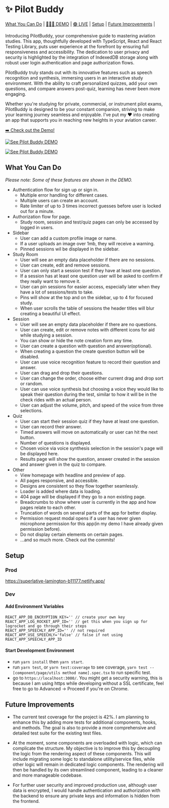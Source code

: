 # :sparkles: Pilot Buddy

[What You Can Do](#what-you-can-do) | [👩🏻‍💻 DEMO](https://youtu.be/btpWFZC8mWw) | [🟢 LIVE](https://superlative-lamington-b11177.netlify.app/) | [Setup](#setup) | [Future Improvements](#future-improvements) |

Introducing PilotBuddy, your comprehensive guide to mastering aviation studies. This app, thoughtfully developed with TypeScript, React and React Testing Library, puts user experience at the forefront by ensuring full responsiveness and accessibility. The dedication to user privacy and security is highlighted by the integration of IndexedDB storage along with robust user login authentication and page authorization flows.

PilotBuddy truly stands out with its innovative features such as speech recognition and synthesis, immersing users in an interactive study environment. With the ability to craft personalized quizzes, add your own questions, and compare answers post-quiz, learning has never been more engaging.

Whether you're studying for private, commercial, or instrument pilot exams, PilotBuddy is designed to be your constant companion, striving to make your learning journey seamless and enjoyable. I've put my :heart: into creating an app that supports you in reaching new heights in your aviation career.

[➡️ Check out the Demo!](https://youtu.be/btpWFZC8mWw)

[![See Pilot Buddy DEMO](https://i.ibb.co/JFkYK4f/Screen-Shot-2023-05-31-at-9-48-31-AM.png)](https://youtu.be/btpWFZC8mWw)

[![See Pilot Buddy DEMO](https://i.ibb.co/4RpKDJh/Screen-Shot-2023-04-27-at-11-04-21-AM.png)](https://youtu.be/btpWFZC8mWw)

## What You Can Do

_Please note: Some of these features are shown in the DEMO._

- Authentication flow for sign up or sign in.
  - Multiple error handling for different cases.
  - Multiple users can create an account.
  - Rate limiter of up to 3 times incorrect guesses before user is locked out for a minute.
- Authorization flow for page.
  - Study room, session and test/quiz pages can only be accessed by logged in users.
- Sidebar
  - User can add a custom profile image or name.
  - If a user uploads an image over 1mb, they will receive a warning.
  - Pinned sessions wil be displayed in the sidebar.
- Study Room
  - User will see an empty data placeholder if there are no sessions.
  - User can create, edit and remove sessions.
  - User can only start a session test if they have at least one question.
  - If a session has at least one question user will be asked to confirm if they really want to remove it.
  - User can pin sessions for easier access, especially later when they have a lot of sessions/tests to take.
  - Pins will show at the top and on the sidebar, up to 4 for focused study.
  - When user scrolls the table of sessions the header titles will blur creating a beautiful UI effect.
- Session
  - User will see an empty data placeholder if there are no questions.
  - User can create, edit or remove notes with different icons for aid while studying a session.
  - You can show or hide the note creation form any time.
  - User can create a question with question and answer(optional).
  - When creating a question the create question button will be disabled.
  - User can use voice recognition feature to record their question and answer.
  - User can drag and drop their questions.
  - User can change the order, choose either current drag and drop sort or random.
  - User can use voice synthesis but choosing a voice they would like to speak their question during the test, similar to how it will be in the check rides with an actual person.
  - User can adjust the volume, pitch, and speed of the voice from three selections.
- Quiz
  - User can start their session quiz if they have at least one question.
  - User can record their answer.
  - Timed answers will move on automatically or user can hit the next button.
  - Number of questions is displayed.
  - Chosen voice via voice synthesis selection in the session's page will be displayed here.
  - Results page will show the question, answer created in the session and answer given in the quiz to compare.
- Other
  - View homepage with headline and preview of app.
  - All pages responsive, and accessible.
  - Designs are consistent so they flow together seamlessly.
  - Loader is added where data is loading.
  - 404 page will be displayed if they go to a non existing page.
  - Breadcrumbs to show where user is currently in the app and how pages relate to each other.
  - Truncation of words on several parts of the app for better display.
  - Permission request modal opens if a user has never given microphone permission for this app(in my demo I have already given permission before).
  - Do not display certain elements on certain pages.
  - ...and so much more. Check out the commits!

## Setup

### Prod

https://superlative-lamington-b11177.netlify.app/

### Dev

#### Add Environment Variables

```
REACT_APP_DB_ENCRYPTION_KEY='' // create your own key
REACT_APP_LOG_ROCKET_APP_ID='' // get this when you sign up for logrocket and go through their steps
REACT_APP_SPEECHLY_APP_ID='' // not required
REACT_APP_USE_SPEECHLY='false' // false if not using REACT_APP_SPEECHLY_APP_ID
```

#### Start Development Environment

- run `yarn install` then `yarn start`.
- run `yarn test`, or `yarn test:coverage` to see coverage, `yarn test -- [component/page/utils method name].spec.tsx` to run specific test.
- go to `https://localhost:3000/`. You might get a security warning, this is because I am using https while developing without a SSL certificate, feel free to go to Advanced -> Proceed if you're on Chrome.

## Future Improvements

- The current test coverage for the project is 42%. I am planning to enhance this by adding more tests for additional components, hooks, and methods. The goal is also to provide a more comprehensive and detailed test suite for the existing test files.

- At the moment, some components are overloaded with logic, which can complicate the structure. My objective is to improve this by decoupling the logic from the rendering aspect of these components. This will include migrating some logic to standalone utility/service files, while other logic will remain in dedicated logic components. The rendering will then be handled by its own streamlined component, leading to a cleaner and more manageable codebase.

- For further user security and improved production use, although user data is encrypted, I would handle authentication and authorization with the backend to ensure any private keys and information is hidden from the frontend.
